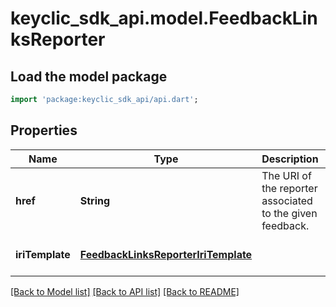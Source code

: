 # keyclic_sdk_api.model.FeedbackLinksReporter

## Load the model package
```dart
import 'package:keyclic_sdk_api/api.dart';
```

## Properties
Name | Type | Description | Notes
------------ | ------------- | ------------- | -------------
**href** | **String** | The URI of the reporter associated to the given feedback. | [optional] [default to null]
**iriTemplate** | [**FeedbackLinksReporterIriTemplate**](FeedbackLinksReporterIriTemplate.md) |  | [optional] [default to null]

[[Back to Model list]](../README.md#documentation-for-models) [[Back to API list]](../README.md#documentation-for-api-endpoints) [[Back to README]](../README.md)


